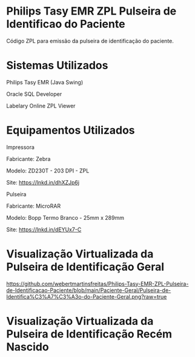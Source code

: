 # Philips Tasy EMR ZPL Pulseira de Identificao do Paciente
Código ZPL para emissão da pulseira de identificação do paciente.

# Sistemas Utilizados
Philips Tasy EMR (Java Swing)

Oracle SQL Developer

Labelary Online ZPL Viewer

# Equipamentos Utilizados
Impressora



Fabricante: Zebra

Modelo: ZD230T - 203 DPI - ZPL

Site: https://lnkd.in/dhXZJp6j

Pulseira


Fabricante: MicroRAR

Modelo: Bopp Termo Branco - 25mm x 289mm

Site: https://lnkd.in/dEYUx7-C

# Visualização Virtualizada da Pulseira de Identificação Geral
https://github.com/webertmartinsfreitas/Philips-Tasy-EMR-ZPL-Pulseira-de-Identificacao-Paciente/blob/main/Paciente-Geral/Pulseira-de-Identifica%C3%A7%C3%A3o-do-Paciente-Geral.png?raw=true


# Visualização Virtualizada da Pulseira de Identificação Recém Nascido
